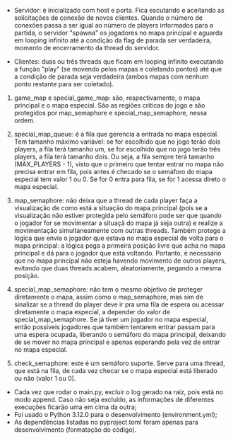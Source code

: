 - Servidor: é inicializado com host e porta. Fica escutando e aceitando as solicitações de conexão de novos clientes. Quando o número de conexões passa a ser igual ao número de players informados para a partida, o servidor "spawna" os jogadores no mapa principal e aguarda em looping infinito até a condição da flag de parada ser verdadeira, momento de encerramento da thread do servidor.

- Clientes: duas ou três threads que ficam em looping infinito executando a função "play" (se movendo pelos mapas e coletando pontos) até que a condição de parada seja verdadeira (ambos mapas com nenhum ponto restante para ser coletado).

1) game_map e special_game_map: são, respectivamente, o mapa principal e o mapa especial. São as regiões críticas do jogo e são protegidos por map_semaphore e special_map_semaphore, nessa ordem.

2) special_map_queue: é a fila que gerencia a entrada no mapa especial. Tem tamanho máximo variável: se for escolhido que no jogo terão dois players, a fila terá tamanho um, se for escolhido que no jogo terão três players, a fila terá tamanho dois. Ou seja, a fila sempre terá tamanho (MAX_PLAYERS - 1), visto que o primeiro que tentar entrar no mapa não precisa entrar em fila, pois antes é checado se o semáforo do mapa especial tem valor 1 ou 0. Se for 0 entra para fila, se for 1 acessa direto o mapa especial.

3) map_semaphore: não deixa que a thread de cada player faça a visualização de como está a situação do mapa principal (pois se a visualização não estiver protegida pelo semáforo pode ser que quando o jogador for se movimentar a situaçã do mapa já seja outra) e realize a movimentação simultaneamente com outras threads. Também protege a lógica que envia o jogador que estava no mapa especial de volta para o mapa principal: a lógica pega a primeira posição livre que acha no mapa principal e dá para o jogador que está voltando. Portanto, é necessário que no mapa principal não esteja havendo movimento de outros players, evitando que duas threads acabem, aleatoriamente, pegando a mesma posição.

4) special_map_semaphore: não tem o mesmo objetivo de proteger diretamente o mapa, assim como o map_semaphore, mas sim de sinalizar se a thread do player deve ir pra uma fila de espera ou acessar diretamente o mapa especial, a depender do valor de special_map_semaphore. Se já tiver um jogador no mapa especial, então possíveis jogadores que também tentarem entrar passam para uma espera ocupada, liberando o semáforo do mapa principal, deixando de se mover no mapa principal e apenas esperando pela vez de entrar no mapa especial.

5) check_semaphore: este é um semáforo suporte. Serve para uma thread, que está na fila, de cada vez checar se o mapa especial está liberado ou não (valor 1 ou 0). 


- Cada vez que rodar o main.py, excluir o log gerado na raiz, pois está no modo append. Caso não seja excluído, as informações de diferentes execuções ficarão uma em cima da outra;
- Foi usado o Python 3.12.0 para o desenvolvimento (environment.yml);
- As dependências listadas no pyproject.toml foram apenas para desenvolvimento (formatação do código).